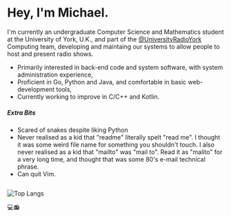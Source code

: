 <!--### Hi there 👋-->

<!--
**michael-grace/michael-grace** is a ✨ _special_ ✨ repository because its `README.md` (this file) appears on your GitHub profile.

Here are some ideas to get you started:

- 🔭 I’m currently working on ...
- 🌱 I’m currently learning ...
- 👯 I’m looking to collaborate on ...
- 🤔 I’m looking for help with ...
- 💬 Ask me about ...
- 📫 How to reach me: ...
- 😄 Pronouns: ...
- ⚡ Fun fact: ...
-->

# Hey, I'm Michael.

I'm currently an undergraduate Computer Science and Mathematics student at the University of York, U.K., and part of the [@UniversityRadioYork](https://www.github.com/UniversityRadioYork) Computing team, developing and maintaing our systems to allow people to host and present radio shows. 

- Primarily interested in back-end code and system software, with system administration experience,
- Proficient in Go, Python and Java, and comfortable in basic web-development tools,
- Currently working to improve in C/C++ and Kotlin.
 
##### Extra Bits

- Scared of snakes despite liking Python
- Never realised as a kid that "readme" literally spelt "read me". I thought it was some weird file name for something you shouldn't touch. I also never realised as a kid that "mailto" was "mail to". Read it as "malito" for a very long time, and thought that was some 80's e-mail technical phrase.
- Can quit Vim.

![<Stats>](https://github-readme-stats.vercel.app/api?username=michael-grace&show_icons=true)

![Top Langs](https://github-readme-stats.vercel.app/api/top-langs/?username=michael-grace)
 
💻📻

